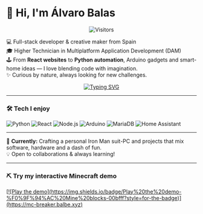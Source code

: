 # 👋 Hi, I'm Álvaro Balas

<p align="center">
  <img src="https://komarev.com/ghpvc/?username=MALASBALAS&color=blueviolet" alt="Visitors"/>
</p>

💻 Full-stack developer & creative maker from Spain  
🎓 Higher Technician in Multiplatform Application Development (DAM)  
🕹️ From **React websites** to **Python automation**, Arduino gadgets and smart-home ideas — I love blending code with imagination.  
✨ Curious by nature, always looking for new challenges.

<p align="center">
  <a href="https://git.io/typing-svg">
    <img src="https://readme-typing-svg.herokuapp.com?color=%23F75C7E&size=22&center=true&vCenter=true&lines=Full-stack+developer;Creative+maker;Always+learning" alt="Typing SVG">
  </a>
</p>

---

### 🛠️ Tech I enjoy
![Python](https://img.shields.io/badge/Python-3776AB?logo=python&logoColor=white)
![React](https://img.shields.io/badge/React-61DAFB?logo=react&logoColor=black)
![Node.js](https://img.shields.io/badge/Node.js-339933?logo=node.js&logoColor=white)
![Arduino](https://img.shields.io/badge/Arduino-00979D?logo=arduino&logoColor=white)
![MariaDB](https://img.shields.io/badge/MariaDB-003545?logo=mariadb&logoColor=white)
![Home Assistant](https://img.shields.io/badge/Home_Assistant-41BDF5?logo=homeassistant&logoColor=white)

---

🚀 **Currently:** Crafting a personal Iron Man suit-PC and projects that mix software, hardware and a dash of fun.  
💡 Open to collaborations & always learning!

---

### ⛏️ Try my interactive Minecraft demo
<a href="http://mc-breaker.balbe.xyz" target="_blank">
  [![Play the demo](https://img.shields.io/badge/Play%20the%20demo-%F0%9F%94%AC%20Mine%20blocks-00bfff?style=for-the-badge)](https://mc-breaker.balbe.xyz)
</a>
